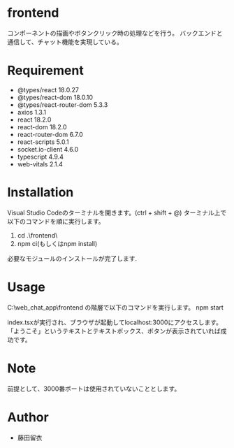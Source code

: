 # frontend
コンポーネントの描画やボタンクリック時の処理などを行う。
バックエンドと通信して、チャット機能を実現している。

# Requirement
* @types/react 18.0.27
* @types/react-dom 18.0.10
* @types/react-router-dom 5.3.3
* axios 1.3.1
* react 18.2.0
* react-dom 18.2.0
* react-router-dom 6.7.0
* react-scripts 5.0.1
* socket.io-client 4.6.0
* typescript 4.9.4
* web-vitals 2.1.4

# Installation
Visual Studio Codeのターミナルを開きます。(ctrl + shift + @)
ターミナル上で以下のコマンドを順に実行します。
  1. cd .\frontend\ 
  2. npm ci(もしくはnpm install)

必要なモジュールのインストールが完了します.

# Usage
C:\web_chat_app\frontend
の階層で以下のコマンドを実行します。
  npm start

index.tsxが実行され、ブラウザが起動してlocalhost:3000にアクセスします。
「ようこそ」というテキストとテキストボックス、ボタンが表示されていれば成功です。

# Note
前提として、3000番ポートは使用されていないこととします。

# Author
* 藤田留衣
